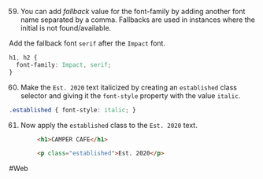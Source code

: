 59. You can add *fallback* value for the font-family by adding another font name separated by a comma. Fallbacks are used in instances where the initial is not found/available.

Add the fallback font `serif` after the `Impact` font.

```css
h1, h2 {
  font-family: Impact, serif;
}
```


60. Make the `Est. 2020` text italicized by creating an `established` class selector and giving it the `font-style` property with the value `italic`. 

```css
.established { font-style: italic; }
```


61.  Now apply the `established` class to the `Est. 2020` text.

```html
        <h1>CAMPER CAFE</h1>

        <p class="established">Est. 2020</p>
```

#Web